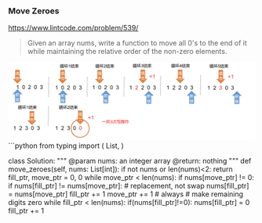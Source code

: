 ### Move Zeroes
https://www.lintcode.com/problem/539/
>Given an array nums, write a function to move all 0's to the end of it while maintaining the relative order of the non-zero elements.
<img src="../images/539_Move-Zeroes.png" width="700px" />
```python
from typing import (
    List,
)

class Solution:
    """
    @param nums: an integer array
    @return: nothing
    """
    def move_zeroes(self, nums: List[int]):
        if not nums or len(nums)<2: return
        fill_ptr, move_ptr = 0, 0
        while move_ptr < len(nums):
            if nums[move_ptr] != 0:
                if nums[fill_ptr] != nums[move_ptr]:
                    # replacement, not swap
                    nums[fill_ptr] = nums[move_ptr]
                fill_ptr += 1
            move_ptr += 1 # always
        # make remaining digits zero
        while fill_ptr < len(nums):
            if(nums[fill_ptr]!=0):
                nums[fill_ptr] = 0
            fill_ptr += 1
```
